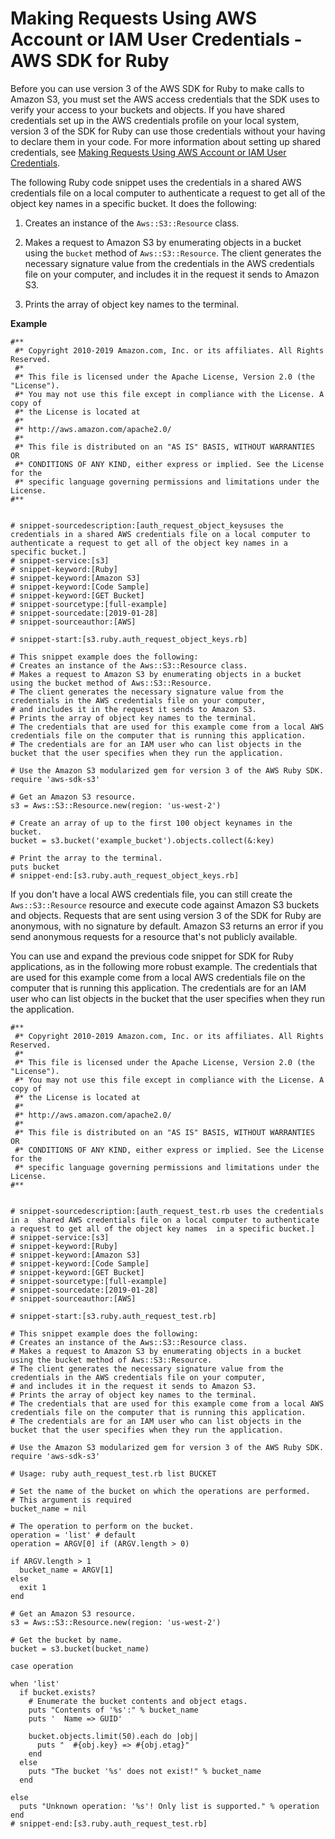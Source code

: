 # Making Requests Using AWS Account or IAM User Credentials \- AWS SDK for Ruby<a name="AuthUsingAcctOrUserCredRuby"></a>

Before you can use version 3 of the AWS SDK for Ruby to make calls to Amazon S3, you must set the AWS access credentials that the SDK uses to verify your access to your buckets and objects\. If you have shared credentials set up in the AWS credentials profile on your local system, version 3 of the SDK for Ruby can use those credentials without your having to declare them in your code\. For more information about setting up shared credentials, see [Making Requests Using AWS Account or IAM User Credentials](AuthUsingAcctOrUserCredentials.md)\.

The following Ruby code snippet uses the credentials in a shared AWS credentials file on a local computer to authenticate a request to get all of the object key names in a specific bucket\. It does the following:

1. Creates an instance of the `Aws::S3::Resource` class\. 

1. Makes a request to Amazon S3 by enumerating objects in a bucket using the `bucket` method of `Aws::S3::Resource`\. The client generates the necessary signature value from the credentials in the AWS credentials file on your computer, and includes it in the request it sends to Amazon S3\.

1. Prints the array of object key names to the terminal\.

**Example**  

```
#**
 #* Copyright 2010-2019 Amazon.com, Inc. or its affiliates. All Rights Reserved.
 #*
 #* This file is licensed under the Apache License, Version 2.0 (the "License").
 #* You may not use this file except in compliance with the License. A copy of
 #* the License is located at
 #*
 #* http://aws.amazon.com/apache2.0/
 #*
 #* This file is distributed on an "AS IS" BASIS, WITHOUT WARRANTIES OR
 #* CONDITIONS OF ANY KIND, either express or implied. See the License for the
 #* specific language governing permissions and limitations under the License.
#**


# snippet-sourcedescription:[auth_request_object_keysuses the credentials in a shared AWS credentials file on a local computer to authenticate a request to get all of the object key names in a specific bucket.] 
# snippet-service:[s3]
# snippet-keyword:[Ruby]
# snippet-keyword:[Amazon S3]
# snippet-keyword:[Code Sample]
# snippet-keyword:[GET Bucket]
# snippet-sourcetype:[full-example]
# snippet-sourcedate:[2019-01-28]
# snippet-sourceauthor:[AWS]

# snippet-start:[s3.ruby.auth_request_object_keys.rb]

# This snippet example does the following:
# Creates an instance of the Aws::S3::Resource class. 
# Makes a request to Amazon S3 by enumerating objects in a bucket using the bucket method of Aws::S3::Resource. 
# The client generates the necessary signature value from the credentials in the AWS credentials file on your computer, 
# and includes it in the request it sends to Amazon S3.
# Prints the array of object key names to the terminal.
# The credentials that are used for this example come from a local AWS credentials file on the computer that is running this application. 
# The credentials are for an IAM user who can list objects in the bucket that the user specifies when they run the application.

# Use the Amazon S3 modularized gem for version 3 of the AWS Ruby SDK.
require 'aws-sdk-s3'

# Get an Amazon S3 resource.
s3 = Aws::S3::Resource.new(region: 'us-west-2')

# Create an array of up to the first 100 object keynames in the bucket.
bucket = s3.bucket('example_bucket').objects.collect(&:key)

# Print the array to the terminal.
puts bucket
# snippet-end:[s3.ruby.auth_request_object_keys.rb]
```

If you don't have a local AWS credentials file, you can still create the `Aws::S3::Resource` resource and execute code against Amazon S3 buckets and objects\. Requests that are sent using version 3 of the SDK for Ruby are anonymous, with no signature by default\. Amazon S3 returns an error if you send anonymous requests for a resource that's not publicly available\.

You can use and expand the previous code snippet for SDK for Ruby applications, as in the following more robust example\. The credentials that are used for this example come from a local AWS credentials file on the computer that is running this application\. The credentials are for an IAM user who can list objects in the bucket that the user specifies when they run the application\.

```
#**
 #* Copyright 2010-2019 Amazon.com, Inc. or its affiliates. All Rights Reserved.
 #*
 #* This file is licensed under the Apache License, Version 2.0 (the "License").
 #* You may not use this file except in compliance with the License. A copy of
 #* the License is located at
 #*
 #* http://aws.amazon.com/apache2.0/
 #*
 #* This file is distributed on an "AS IS" BASIS, WITHOUT WARRANTIES OR
 #* CONDITIONS OF ANY KIND, either express or implied. See the License for the
 #* specific language governing permissions and limitations under the License.
#**


# snippet-sourcedescription:[auth_request_test.rb uses the credentials in a  shared AWS credentials file on a local computer to authenticate a request to get all of the object key names  in a specific bucket.] 
# snippet-service:[s3]
# snippet-keyword:[Ruby]
# snippet-keyword:[Amazon S3]
# snippet-keyword:[Code Sample]
# snippet-keyword:[GET Bucket]
# snippet-sourcetype:[full-example]
# snippet-sourcedate:[2019-01-28]
# snippet-sourceauthor:[AWS]

# snippet-start:[s3.ruby.auth_request_test.rb]

# This snippet example does the following:
# Creates an instance of the Aws::S3::Resource class. 
# Makes a request to Amazon S3 by enumerating objects in a bucket using the bucket method of Aws::S3::Resource. 
# The client generates the necessary signature value from the credentials in the AWS credentials file on your computer, 
# and includes it in the request it sends to Amazon S3.
# Prints the array of object key names to the terminal.
# The credentials that are used for this example come from a local AWS credentials file on the computer that is running this application. 
# The credentials are for an IAM user who can list objects in the bucket that the user specifies when they run the application.

# Use the Amazon S3 modularized gem for version 3 of the AWS Ruby SDK.
require 'aws-sdk-s3'

# Usage: ruby auth_request_test.rb list BUCKET

# Set the name of the bucket on which the operations are performed.
# This argument is required
bucket_name = nil

# The operation to perform on the bucket.
operation = 'list' # default
operation = ARGV[0] if (ARGV.length > 0)

if ARGV.length > 1
  bucket_name = ARGV[1]
else
  exit 1
end

# Get an Amazon S3 resource.
s3 = Aws::S3::Resource.new(region: 'us-west-2')

# Get the bucket by name.
bucket = s3.bucket(bucket_name)

case operation

when 'list'
  if bucket.exists?
    # Enumerate the bucket contents and object etags.
    puts "Contents of '%s':" % bucket_name
    puts '  Name => GUID'

    bucket.objects.limit(50).each do |obj|
      puts "  #{obj.key} => #{obj.etag}"
    end
  else
    puts "The bucket '%s' does not exist!" % bucket_name
  end

else
  puts "Unknown operation: '%s'! Only list is supported." % operation
end
# snippet-end:[s3.ruby.auth_request_test.rb]
```